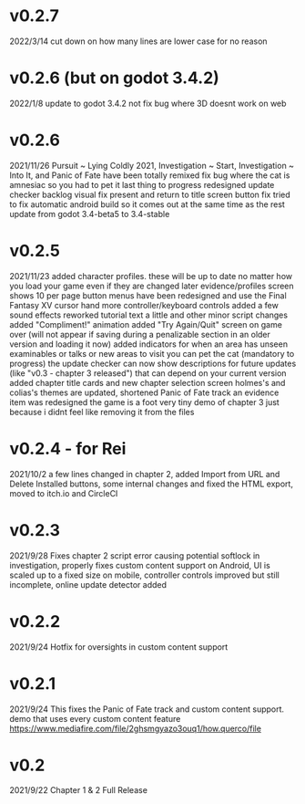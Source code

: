 # v0.2.7
2022/3/14
cut down on how many lines are lower case for no reason

# v0.2.6 (but on godot 3.4.2)
2022/1/8
update to godot 3.4.2
not fix bug where 3D doesnt work on web

# v0.2.6
2021/11/26
Pursuit ~ Lying Coldly 2021, Investigation ~ Start, Investigation ~ Into It, and Panic of Fate have been totally remixed
fix bug where the cat is amnesiac so you had to pet it last thing to progress
redesigned update checker
backlog visual fix
present and return to title screen button fix
tried to fix automatic android build so it comes out at the same time as the rest
update from godot 3.4-beta5 to 3.4-stable

# v0.2.5
2021/11/23
added character profiles. these will be up to date no matter how you load your game even if they are changed later
evidence/profiles screen shows 10 per page
button menus have been redesigned and use the Final Fantasy XV cursor hand
more controller/keyboard controls
added a few sound effects
reworked tutorial text a little and other minor script changes
added "Compliment!" animation
added "Try Again/Quit" screen on game over (will not appear if saving during a penalizable section in an older version and loading it now)
added indicators for when an area has unseen examinables or talks or new areas to visit
you can pet the cat (mandatory to progress)
the update checker can now show descriptions for future updates (like "v0.3 - chapter 3 released") that can depend on your current version
added chapter title cards and new chapter selection screen
holmes's and colias's themes are updated, shortened Panic of Fate track
an evidence item was redesigned
the game is a foot
very tiny demo of chapter 3 just because i didnt feel like removing it from the files

# v0.2.4 - for Rei
2021/10/2
a few lines changed in chapter 2, added Import from URL and Delete Installed buttons, some internal changes and fixed the HTML export, moved to itch.io and CircleCI

# v0.2.3
2021/9/28
Fixes chapter 2 script error causing potential softlock in investigation, properly fixes custom content support on Android, UI is scaled up to a fixed size on mobile, controller controls improved but still incomplete, online update detector added

# v0.2.2
2021/9/24
Hotfix for oversights in custom content support

# v0.2.1
2021/9/24
This fixes the Panic of Fate track and custom content support.
demo that uses every custom content feature https://www.mediafire.com/file/2ghsmgyazo3ouq1/how.querco/file

# v0.2
2021/9/22
Chapter 1 & 2 Full Release
